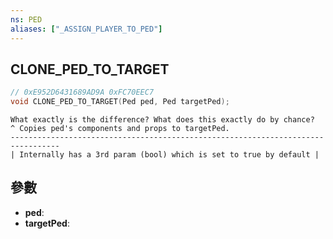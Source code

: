 ```yaml
---
ns: PED
aliases: ["_ASSIGN_PLAYER_TO_PED"]
---
```

## CLONE_PED_TO_TARGET

```c
// 0xE952D6431689AD9A 0xFC70EEC7
void CLONE_PED_TO_TARGET(Ped ped, Ped targetPed);
```

```
What exactly is the difference? What does this exactly do by chance?  
^ Copies ped's components and props to targetPed.  
---------------------------------------------------------------------------------  
| Internally has a 3rd param (bool) which is set to true by default |  
```

## 參數
* **ped**: 
* **targetPed**: 

